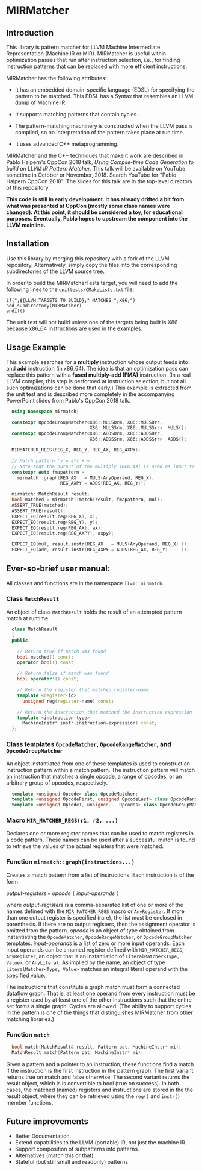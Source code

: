 # MIRMatcher

## Introduction

This library is pattern matcher for LLVM Machine Intermediate Representation
(Machine IR or MIR).  MIRMatcher is useful within optimization passes that run
after instruction selection, i.e., for finding instruction patterns that can
be replaced with more efficient instructions.

MIRMatcher has the following attributes:

 * It has an embedded domain-specific language (EDSL) for specifying the
   pattern to be matched. This EDSL has a Syntax that resembles an LLVM dump
   of Machine IR.

 * It supports matching patterns that contain cycles.

 * The pattern-matching machinery is constructed when the LLVM pass is
   compiled, so no interpretation of the pattern takes place at run time.

 * It uses advanced C++ metaprogramming.

MIRMatcher and the C++ techniques that make it work are described in Pablo
Halpern's CppCon 2018 talk, _Using Compile-time Code Generation to build an
LLVM IR Pattern Matcher_. This talk will be available on YouTube sometime in
October or November, 2018. Search YouTube for "Pablo Halpern CppCon 2018". The
slides for this talk are in the top-level directory of this repository.

**This code is still in early development. It has already drifted a bit from
what was presented at CppCon (mostly some class names were changed). At this
point, it should be considered a toy, for educational purposes. Eventually,
Pablo hopes to upstream the component into the LLVM mainline.**

## Installation

Use this library by merging this repository with a fork of the LLVM
repository. Alternatively, simply copy the files into the corresponding
subdirectories of the LLVM source tree.

In order to build the MIRMatcherTests target, you will need to add the
following lines to the `unittests/CMakeLists.txt` file:

    if(";${LLVM_TARGETS_TO_BUILD};" MATCHES ";X86;")
    add_subdirectory(MIRMatcher)
    endif()

The unit test will not build unless one of the targets being built is X86
because x86_64 instructions are used in the examples.

## Usage Example

This example searches for a **multiply** instruction whose output feeds into
and **add** instruction (in x86_64). The idea is that an optimization
pass can replace this pattern with a **fused multiply-add (FMA)**
instruction. (In a real LLVM compiler, this step is performed at instruction
selection, but not all such optimizations can be done that early.) This
example is extracted from the unit test and is described more completely in
the accompanying PowerPoint slides from Pablo's CppCon 2018 talk.

```C++
  using namespace mirmatch;

  constexpr OpcodeGroupMatcher<X86::MULSDrm, X86::MULSDrr,
                               X86::MULSSrm, X86::MULSSrr>  MULS{};
  constexpr OpcodeGroupMatcher<X86::ADDSDrm, X86::ADDSDrr,
                               X86::ADDSSrm, X86::ADDSSrr>  ADDS{};

  MIRMATCHER_REGS(REG_X, REG_Y, REG_AX, REG_AXPY);

  // Match pattern 'y = a*x + y'
  // Note that the output of the multiply (REG_AX) is used as input to the add.
  constexpr auto fmapattern =
    mirmatch::graph(REG_AX   = MULS(AnyOperand, REG_X),
                    REG_AXPY = ADDS(REG_AX, REG_Y));

  mirmatch::MatchResult result;
  bool matched = mirmatch::match(result, fmapattern, mul);
  ASSERT_TRUE(matched);
  ASSERT_TRUE(result);
  EXPECT_EQ(result.reg(REG_X), x);
  EXPECT_EQ(result.reg(REG_Y), y);
  EXPECT_EQ(result.reg(REG_AX), ax);
  EXPECT_EQ(result.reg(REG_AXPY), axpy);

  EXPECT_EQ(mul, result.instr(REG_AX   = MULS(AnyOperand, REG_X) ));
  EXPECT_EQ(add, result.instr(REG_AXPY = ADDS(REG_AX, REG_Y)     ));
```
  
## Ever-so-brief user manual:

All classes and functions are in the namespace `llvm::mirmatch`.

### Class `MatchResult`

An object of class `MatchResult` holds the result of an attempted pattern
match at runtime.

```C++
  class MatchResult
  {
  public:

    // Return true if match was found
    bool matched() const;
    operator bool() const;

    // Return false if match was found
    bool operator!() const;

    // Return the register that matched register-name
    template <register-id>
      unsigned reg(register-name) const;

    // Return the instruction that matched the instruction expression
    template <instruction-type>
      MachineInstr* instr(instruction-expression) const;
  };
```

### Class templates `OpcodeMatcher`, `OpcodeRangeMatcher`, and `OpcodeGroupMatcher`

An object instantiated from one of these templates is used to construct an
instruction pattern within a match pattern. The instruction pattern will match
an instruction that matches a single opcode, a range of opcodes, or an
arbitrary group of opcodes, respectively.

```C++
  template <unsigned Opcode> class OpcodeMatcher;
  template <unsigned OpcodeFirst, unsigned OpcodeLast> class OpcodeRangeMatcher;
  template <unsigned Opcode1, unsigned... Opcodes> class OpcodeGroupMatcher;
```

### Macro `MIR_MATCHER_REGS(r1, r2, ...)`

Declares one or more register names that can be used to match registers in a
code pattern. These names can be used after a successful match is found to
retrieve the values of the actual registers that were matched.

### Function `mirmatch::graph(instructions...)`

Creates a match pattern from a list of instructions.  Each instruction is of
the form

_output-registers_ `=` _opcode_ `(` _input-operands_ `)`

where _output-registers_ is a comma-separated list of one or more of the names
defined with the `MIR_MATCHER_REGS` macro or `AnyRegister`. If more than one
output register is specified (rare), the list must be enclosed in
parenthesis. If there are no output registers, then the assignment operator is
omitted from the pattern. _opcode_ is an object of type obtained from
instantiating the `OpcodeMatcher`, `OpcodeRangeMatcher`, or
`OpcodeGroupMatcher` templates.  _input-operands_ is a list of zero or more
input operands. Each input operands can be a named register defined with
`MIR_MATCHER_REGS`, `AnyRegister`, an object that is an instantiation of
`LiteralMatcher<Type, Value>`, or `AnyLiteral`.  As implied by the name, an
object of type `LiteralMatcher<Type, Value>` matches an integral literal
operand with the specified value.

The instructions that constitute a graph match must form a connected dataflow
graph. That is, at least one operand from every instruction must be a register
used by at least one of the other instructions such that the entire set forms
a single graph. Cycles are allowed. (The ability to support cycles in the
pattern is one of the things that distinguishes MIRMatcher from other matching
libraries.)

### Function `match`

```C++
  bool match(MatchResult& result, Pattern pat, MachineInstr* mi);
  MatchResult match(Pattern pat, MachineInstr* mi);
```

Given a pattern and a pointer to an instruction, these functions find a match
if the instruction is the first instruction in the pattern graph. The first
variant returns true on match and false otherwise. The second variant returns
the result object, which is is convertible to bool (true on success). In both
cases, the matched (named) registers and instructions are stored in the the
result object, where they can be retrieved using the `reg()` and `instr()`
member functions.

## Future improvements

 * Better Documentation.
 * Extend capabilities to the LLVM (portable) IR, not just the machine IR.
 * Support composition of subpatterns into patterns.
 * Alternatives (match this or that)
 * Stateful (but still small and readonly) patterns

